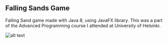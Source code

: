 ## Falling Sands Game

Falling Sand game made with Java 8, using JavaFX library. 
This was a part of the Advanced Programming course I attended at University of Helsinki.

![alt text](https://raw.githubusercontent.com/thecodebasesite/falling-sand/master/docs/falling-sand.gif)
